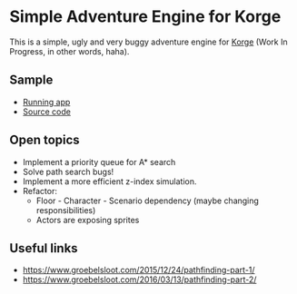 # Simple Adventure Engine for Korge
This is a simple, ugly and very buggy adventure engine for [Korge](https://korge.org/) (Work In Progress, in other words, haha).

## Sample
* [Running app](https://nibiruos.github.io/sae4k-sample/)
* [Source code](src/commonMain/kotlin/sample) 

## Open topics
* Implement a priority queue for A* search
* Solve path search bugs!
* Implement a more efficient z-index simulation. 
* Refactor:
  * Floor - Character - Scenario dependency (maybe changing responsibilities)
  * Actors are exposing sprites

## Useful links
* https://www.groebelsloot.com/2015/12/24/pathfinding-part-1/
* https://www.groebelsloot.com/2016/03/13/pathfinding-part-2/